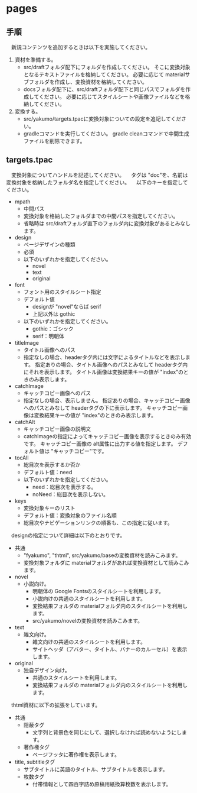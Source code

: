 # pages

## 手順

　新規コンテンツを追加するときは以下を実施してください。

1. 資材を準備する。
     - src/draftフォルダ配下にフォルダを作成してください。
       そこに変換対象となるテキストファイルを格納してください。
       必要に応じて materialサブフォルダを作成し、変換資材を格納してください。
     - docsフォルダ配下に、src/draftフォルダ配下と同じパスでフォルダを作成してください。
       必要に応じてスタイルシートや画像ファイルなどを格納してください。
2. 変換する。
     - src/yakumo/targets.tpacに変換対象についての設定を追記してください。
     - gradleコマンドを実行してください。
       gradle cleanコマンドで中間生成ファイルを削除できます。

## targets.tpac

　変換対象についてハンドルを記述してください。
　タグは "doc"を、名前は変換対象を格納したフォルダ名を指定してください。
　以下のキーを指定してください。

* mpath
    - 中間パス
    - 変換対象を格納したフォルダまでの中間パスを指定してください。
    - 省略時は src/draftフォルダ直下のフォルダ内に変換対象があるとみなします。
* design
    - ページデザインの種類
    - 必須
    - 以下のいずれかを指定してください。
        - novel
        - text
        - original
* font
    - フォント用のスタイルシート指定
    - デフォルト値
        - designが "novel"ならば serif
        - 上記以外は gothic
    - 以下のいずれかを指定してください。
        - gothic：ゴシック
        - serif：明朝体
* titleImage
    - タイトル画像へのパス
    - 指定なしの場合、headerタグ内には文字によるタイトルなどを表示します。
      指定ありの場合、タイトル画像へのパスとみなして headerタグ内にそれを表示します。
      タイトル画像は変換結果キーの値が "index"のときのみ表示します。
* catchImage
    - キャッチコピー画像へのパス
    - 指定なしの場合、表示しません。
      指定ありの場合、キャッチコピー画像へのパスとみなして headerタグの下に表示します。
      キャッチコピー画像は変換結果キーの値が "index"のときのみ表示します。
* catchAlt
    - キャッチコピー画像の説明文
    - catchImageの指定によってキャッチコピー画像を表示するときのみ有効です。
      キャッチコピー画像の alt属性に出力する値を指定します。
      デフォルト値は "キャッチコピー"です。
* tocAll
    - 総目次を表示するか否か
    - デフォルト値：need
    - 以下のいずれかを指定してください。
        - need：総目次を表示する。
        - noNeed：総目次を表示しない。
* keys
    - 変換対象キーのリスト
    - デフォルト値：変換対象のファイル名順
    - 総目次やナビゲーションリンクの順番も、この指定に従います。

　designの指定について詳細は以下のとおりです。

* 共通
    - "fyakumo", "thtml", src/yakumo/baseの変換資材を読みこみます。
    - 変換対象フォルダに materialフォルダがあれば変換資材として読みこみます。
* novel
    - 小説向け。
        - 明朝体の Google Fontsのスタイルシートを利用します。
        - 小説向けの共通のスタイルシートを利用します。
        - 変換結果フォルダの materialフォルダ内のスタイルシートを利用します。
        - src/yakumo/novelの変換資材を読みこみます。
* text
    - 雑文向け。
        - 雑文向けの共通のスタイルシートを利用します。
        - サイトヘッダ（アバター、タイトル、バナーのカルーセル）を表示します。
* original
    - 独自デザイン向け。
        - 共通のスタイルシートを利用します。
        - 変換結果フォルダの materialフォルダ内のスタイルシートを利用します。

　thtml資材に以下の拡張をしています。

* 共通
  - 隠蔽タグ
    - 文字列と背景色を同じにして、選択しなければ読めないようにします。
  - 著作権タグ
    - ページフッタに著作権を表示します。
* title, subtitleタグ
    - サブタイトルに英語のタイトル、サブタイトルを表示します。
  - 枚数タグ
    - 付帯情報として四百字詰め原稿用紙換算枚数を表示します。
